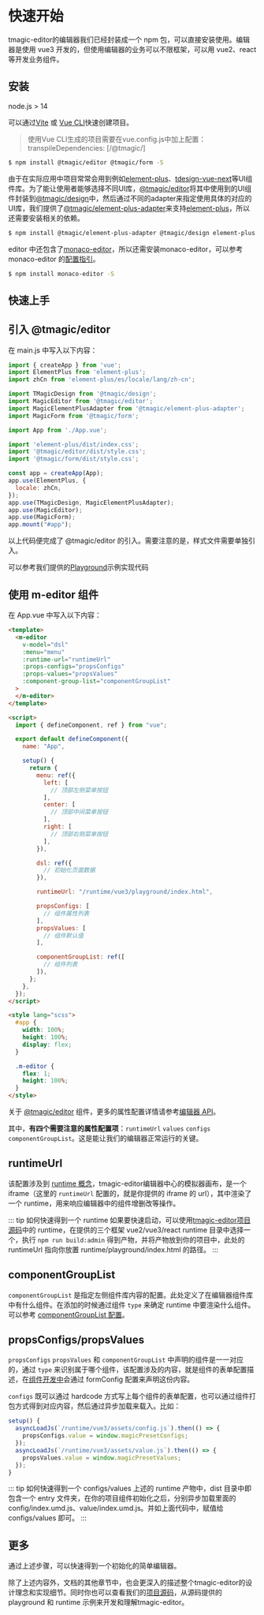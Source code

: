 # 快速开始

tmagic-editor的编辑器我们已经封装成一个 npm 包，可以直接安装使用。编辑器是使用 vue3 开发的，但使用编辑器的业务可以不限框架，可以用 vue2、react 等开发业务组件。

## 安装

node.js > 14

可以通过[Vite](https://cn.vitejs.dev/) 或 [Vue CLI](https://cli.vuejs.org/zh/)快速创建项目。

> 使用Vue CLI生成的项目需要在vue.config.js中加上配置：transpileDependencies: [/@tmagic/]

```bash
$ npm install @tmagic/editor @tmagic/form -S
```

由于在实际应用中项目常常会用到例如[element-plus](https://element-plus.org/)、[tdesign-vue-next](https://tdesign.tencent.com/vue-next/overview)等UI组件库。为了能让使用者能够选择不同UI库，[@tmagic/editor](https://github.com/Tencent/tmagic-editor/tree/master/packages/editor)将其中使用到的UI组件封装到[@tmagic/design](https://github.com/Tencent/tmagic-editor/tree/master/packages/design)中，然后通过不同的adapter来指定使用具体的对应的UI库，我们提供了[@tmagic/element-plus-adapter](https://github.com/Tencent/tmagic-editor/tree/master/packages/element-plus-adapter)来支持[element-plus](https://element-plus.org/)，所以还需要安装相关的依赖。

```bash
$ npm install @tmagic/element-plus-adapter @tmagic/design element-plus -S
```

editor 中还包含了[monaco-editor](https://microsoft.github.io/monaco-editor/)，所以还需安装monaco-editor，可以参考 monaco-editor 的[配置指引](https://github.com/microsoft/monaco-editor/blob/main/docs/integrate-esm.md)。

```bash
$ npm install monaco-editor -S
```

## 快速上手

## 引入 @tmagic/editor

在 main.js 中写入以下内容：

```js
import { createApp } from 'vue';
import ElementPlus from 'element-plus';
import zhCn from 'element-plus/es/locale/lang/zh-cn';

import TMagicDesign from '@tmagic/design';
import MagicEditor from '@tmagic/editor';
import MagicElementPlusAdapter from '@tmagic/element-plus-adapter';
import MagicForm from '@tmagic/form';

import App from './App.vue';

import 'element-plus/dist/index.css';
import '@tmagic/editor/dist/style.css';
import '@tmagic/form/dist/style.css';

const app = createApp(App);
app.use(ElementPlus, {
  locale: zhCn,
});
app.use(TMagicDesign, MagicElementPlusAdapter);
app.use(MagicEditor);
app.use(MagicForm);
app.mount("#app");
```

以上代码便完成了 @tmagic/editor 的引入。需要注意的是，样式文件需要单独引入。

可以参考我们提供的[Playground](https://github.com/Tencent/tmagic-editor/blob/master/playground/src/main.ts)示例实现代码

## 使用 m-editor 组件

在 App.vue 中写入以下内容：

```html
<template>
  <m-editor
    v-model="dsl"
    :menu="menu"
    :runtime-url="runtimeUrl"
    :props-configs="propsConfigs"
    :props-values="propsValues"
    :component-group-list="componentGroupList"
  >
  </m-editor>
</template>

<script>
  import { defineComponent, ref } from "vue";

  export default defineComponent({
    name: "App",

    setup() {
      return {
        menu: ref({
          left: [
            // 顶部左侧菜单按钮
          ],
          center: [
            // 顶部中间菜单按钮
          ],
          right: [
            // 顶部右侧菜单按钮
          ],
        }),

        dsl: ref({
          // 初始化页面数据
        }),

        runtimeUrl: "/runtime/vue3/playground/index.html",

        propsConfigs: [
          // 组件属性列表
        ],
        propsValues: [
          // 组件默认值
        ],

        componentGroupList: ref([
          // 组件列表
        ]),
      };
    },
  });
</script>

<style lang="scss">
  #app {
    width: 100%;
    height: 100%;
    display: flex;
  }

  .m-editor {
    flex: 1;
    height: 100%;
  }
</style>
```

关于 [@tmagic/editor](https://github.com/Tencent/tmagic-editor/tree/master/packages/editor) 组件，更多的属性配置详情请参考[编辑器 API](../api/editor/props.md)。

其中，**有四个需要注意的属性配置项**：`runtimeUrl` `values` `configs` `componentGroupList`。这是能让我们的编辑器正常运行的关键。

## runtimeUrl

该配置涉及到 [runtime 概念](runtime.md)，tmagic-editor编辑器中心的模拟器画布，是一个 iframe（这里的 `runtimeUrl` 配置的，就是你提供的 iframe 的 url），其中渲染了一个 runtime，用来响应编辑器中的组件增删改等操作。

::: tip 如何快速得到一个 runtime
如果要快速启动，可以使用[tmagic-editor项目源码](https://github.com/Tencent/tmagic-editor)中的 runtime，在提供的三个框架 vue2/vue3/react runtime 目录中选择一个，执行 `npm run build:admin` 得到产物，并将产物放到你的项目中，此处的 runtimeUrl 指向你放置 runtime/playground/index.html 的路径。
:::

## componentGroupList

`componentGroupList` 是指定左侧组件库内容的配置。此处定义了在编辑器组件库中有什么组件。在添加的时候通过组件 `type` 来确定 runtime 中要渲染什么组件。可以参考 [componentGroupList 配置](../api/editor/props.html#componentgrouplist)。

## propsConfigs/propsValues

`propsConfigs` `propsValues` 和 `componentGroupList` 中声明的组件是一一对应的，通过 `type` 来识别属于哪个组件，该配置涉及的内容，就是组件的表单配置描述，在[组件开发中](./component.md)会通过 formConfig 配置来声明这份内容。

`configs` 既可以通过 hardcode 方式写上每个组件的表单配置，也可以通过组件打包方式得到对应内容，然后通过异步加载来载入。比如：

```javascript
setup() {
  asyncLoadJs(`/runtime/vue3/assets/config.js`).then(() => {
    propsConfigs.value = window.magicPresetConfigs;
  });
  asyncLoadJs(`/runtime/vue3/assets/value.js`).then(() => {
    propsValues.value = window.magicPresetValues;
  });
}
```

::: tip 如何快速得到一个 configs/values
上述的 runtime 产物中，dist 目录中即包含一个 entry 文件夹，在你的项目组件初始化之后，分别异步加载里面的config/index.umd.js、value/index.umd.js。并如上面代码中，赋值给 configs/values 即可。
:::

## 更多

通过上述步骤，可以快速得到一个初始化的简单编辑器。

除了上述内容外，文档的其他章节中，也会更深入的描述整个tmagic-editor的设计理念和实现细节。同时你也可以查看我们的[项目源码](https://github.com/Tencent/tmagic-editor)，从源码提供的 playground 和 runtime 示例来开发和理解tmagic-editor。
